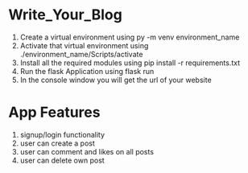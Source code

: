 # Write_Your_Blog

1. Create a virtual environment using py -m venv environment_name
2. Activate that virtual environment using
   ./environment_name/Scripts/activate
3. Install all the required modules using
   pip install -r requirements.txt
4. Run the flask Application using flask run
5. In the console window you will get the url of your website

# App Features

1. signup/login functionality
2. user can create a post
3. user can comment and likes on all posts
4. user can delete own post
